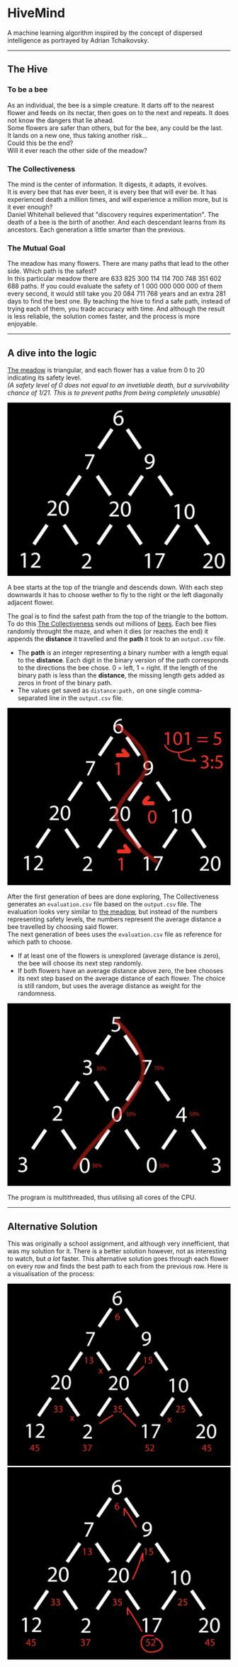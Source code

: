 # HiveMind
A machine learning algorithm inspired by the concept of dispersed intelligence as portrayed by Adrian Tchaikovsky.

---
## The Hive
### To be a bee
As an individual, the bee is a simple creature.
It darts off to the nearest flower and feeds on its nectar,
then goes on to the next and repeats.
It does not know the dangers that lie ahead.<br>
Some flowers are safer than others, but for the bee,
any could be the last.<br>
It lands on a new one, thus taking another risk...<br>
Could this be the end?<br>
Will it ever reach the other side of the meadow?

### The Collectiveness
The mind is the center of information.
It digests, it adapts, it evolves.<br>
It is every bee that has ever been,
it is every bee that will ever be.
It has experienced death a million times,
and will experience a million more,
but is it ever enough?<br>
Daniel Whitehall believed that "discovery requires experimentation".
The death of a bee is the birth of another.
And each descendant learns from its ancestors.
Each generation a little smarter than the previous.
### The Mutual Goal
The meadow has many flowers. There are many paths that lead to the other side. Which path is the safest?<br>
In this particular meadow there are 633 825 300 114 114 700 748 351 602 688 paths. If you could evaluate the safety of 1 000 000 000 000 of them every second, it would still take you 20 084 711 768 years and an extra 281 days to find the best one. By teaching the hive to find a safe path, instead of trying each of them, you trade accuracy with time. And although the result is less reliable, the solution comes faster, and the process is more enjoyable.

---
## A dive into the logic
[The meadow](Tests/input2.txt) is triangular, and each flower has a value from 0 to 20 indicating its safety level.<br>
*(A safety level of 0 does not equal to an invetiable death, but a survivability chance of 1/21. This is to prevent paths from being completely unusable)*

![Triangle of numbers.](Images/Meadow.png)

A bee starts at the top of the triangle and descends down. With each step downwards it has to choose wether to fly to the right or the left diagonally adjacent flower.

The goal is to find the safest path from the top of the triangle to the bottom.<br>
To do this [The Collectiveness](The_Collectiveness.py) sends out millions of [bees](Hive.py). Each bee flies randomly throught the maze, and when it dies (or reaches the end) it appends the **distance** it travelled and the **path** it took to an `output.csv` file.
* The **path** is an integer representing a binary number with a length equal to the **distance**. Each digit in the binary version of the path corresponds to the directions the bee chose. 0 = left, 1 = right. If the length of the binary path is less than the **distance**, the missing length gets added as zeros in front of the binary path.
* The values get saved as `distance:path,` on one single comma-separated line in the `output.csv` file.

![A bee travels through the meadow and records the path it takes.](Images/Commute.png)

After the first generation of bees are done exploring, The Collectiveness generates an `evaluation.csv` file based on the `output.csv` file. The evaluation looks very similar to [the meadow](Tests/input2.txt), but instead of the numbers representing safety levels, the numbers represent the average distance a bee travelled by choosing said flower.<br>
The next generation of bees uses the `evaluation.csv` file as reference for which path to choose.
- If at least one of the flowers is unexplored (average distance is zero), the bee will choose its next step randomly.
- If both flowers have an average distance above zero, the bee chooses its next step based on the average distance of each flower. The choice is still random, but uses the average distance as weight for the randomness.

![The bee chooses its route based on how far the bees before it got.](Images/Gamble.png)

The program is multithreaded, thus utilising all cores of the CPU.

---
## Alternative Solution
This was originally a school assignment, and although very innefficient, that was my solution for it. There is a better solution however, not as interesting to watch, but *a lot* faster.
This alternative solution goes through each flower on every row and finds the best path to each from the previous row.
Here is a visualisation of the process:

![Add the highest sum from the previous flowers](Images/Addition2.png)
![Find the best path starting from the bottom](Images/Solution.png)
